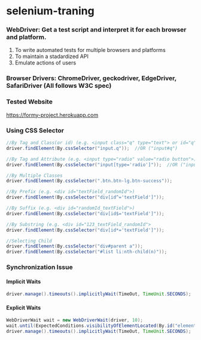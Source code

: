 # selenium-traning

### WebDriver: Get a test script and interpret it for each browser and platform. 
1. To write automated tests for multiple browsers and platforms
2. To maintain a stadardized API
3. Emulate actions of users

### Browser Drivers: ChromeDriver, geckodriver, EdgeDriver, SafariDriver (All follows W3C spec)

### Tested Website
https://formy-project.herokuapp.com

### Using CSS Selector
```java
//By Tag and Class(or id) (e.g. <input class="q" type="text"> or id="q") 
driver.findElement(By.cssSelector("input.q"));  //OR ("input#q")

//By Tag and Attribute (e.g. <input type="radio" value="radio button">) 
driver.findElement(By.cssSelector("input[type='radio']"));  //OR ("input[value='radio button']")

//By Multiple Classes 
driver.findElement(By.cssSelector(".btn.btn-lg.btn-success"));

//By Prefix (e.g. <div id="textField_randomId">)
driver.findElement(By.cssSelector("div[id^='textField']"));

//By Suffix (e.g. <div id="randomId_textField">)
driver.findElement(By.cssSelector("div[id$='textField']"));

//By Substring (e.g. <div id="123_textField_randomId">
driver.findElement(By.cssSelector("div[id*='textField']"));

//Selecting Child 
driver.findElement(By.cssSelector("div#parent a"));
driver.findElement(By.cssSelector("#list li:nth-child(n)"));
```

### Synchronization Issue
#### Implicit Waits
```java
driver.manage().timeouts().implicitlyWait(TimeOut, TimeUnit.SECONDS);
```
#### Explicit Waits
```java
WebDriverWait wait = new WebDriverWait(driver, 10);
wait.until(ExpectedConditions.visibilityOfElementLocated(By.id("element"));
driver.manage().timeouts().implicitlyWait(TimeOut, TimeUnit.SECONDS);
```
